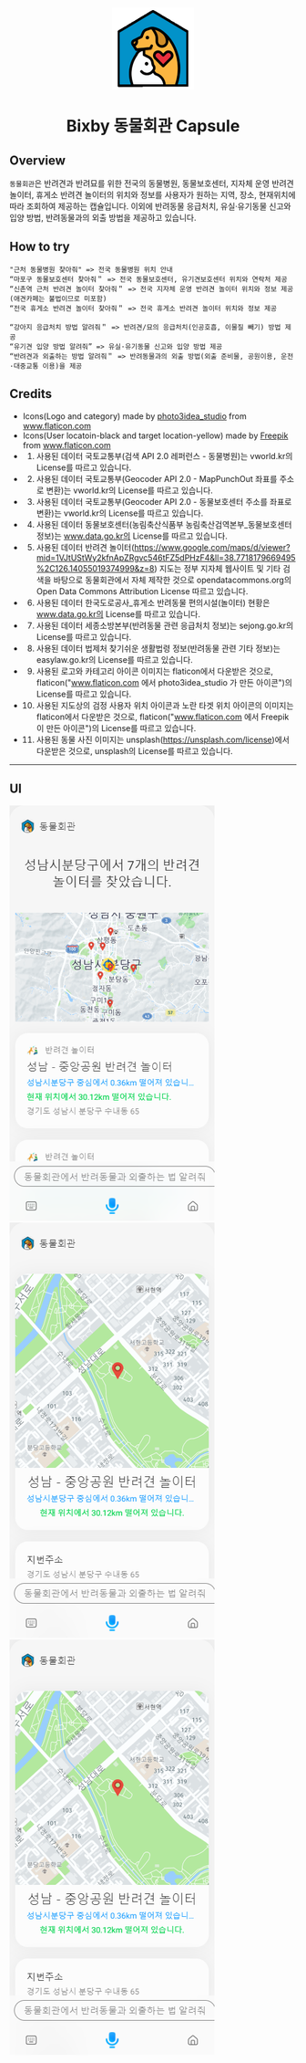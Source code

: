 <p align="Center">
  <img src="https://github.com/juliek1217/animaltownbixby/blob/master/assets/images/icons/logo.png">
  <br/>
  <h1 align="Center">Bixby 동물회관 Capsule</h1>
</p>

## Overview
`동물회관`은 반려견과 반려묘를 위한 전국의 동물병원, 동물보호센터, 지자체 운영 반려견 놀이터, 휴게소 반려견 놀이터의 위치와 정보를 사용자가 원하는 지역, 장소, 현재위치에 따라 조회하여 제공하는 캡슐입니다. 이외에 반려동물 응급처치, 유실·유기동물 신고와 입양 방법, 반려동물과의 외출 방법을 제공하고 있습니다.


## How to try
```
"근처 동물병원 찾아줘" => 전국 동물병원 위치 안내
“마포구 동물보호센터 찾아줘＂ => 전국 동물보호센터, 유기견보호센터 위치와 연락처 제공
“신촌역 근처 반려견 놀이터 찾아줘＂ => 전국 지자체 운영 반려견 놀이터 위치와 정보 제공 (애견카페는 불법이므로 미포함)
“전국 휴게소 반려견 놀이터 찾아줘＂ => 전국 휴게소 반려견 놀이터 위치와 정보 제공

“강아지 응급처치 방법 알려줘＂ => 반려견/묘의 응급처치(인공호흡, 이물질 빼기) 방법 제공
“유기견 입양 방법 알려줘” => 유실·유기동물 신고와 입양 방법 제공
“반려견과 외출하는 방법 알려줘＂ => 반려동물과의 외출 방법(외출 준비물, 공원이용, 운전·대중교통 이용)을 제공
```

## Credits
- <div>Icons(Logo and category) made by <a href="" title="photo3idea_studio">photo3idea_studio</a> from <a href="https://www.flaticon.com/" title="Flaticon">www.flaticon.com</a></div>
- <div>Icons(User locatoin-black and target location-yellow) made by <a href="https://www.freepik.com" title="Freepik">Freepik</a> from <a href="https://www.flaticon.com/" title="Flaticon">www.flaticon.com</a></div>
- 1. 사용된 데이터 국토교통부(검색 API 2.0 레퍼런스 - 동물병원)는 vworld.kr의 License를 따르고 있습니다. 
- 2. 사용된 데이터 국토교통부(Geocoder API 2.0 - MapPunchOut 좌표를 주소로 변환)는 vworld.kr의 License를 따르고 있습니다. 
- 3. 사용된 데이터 국토교통부(Geocoder API 2.0 - 동물보호센터 주소를 좌표로 변환)는 vworld.kr의 License를 따르고 있습니다. 
- 4. 사용된 데이터 동물보호센터(농림축산식품부 농림축산검역본부_동물보호센터 정보)는 www.data.go.kr의 License를 따르고 있습니다. 
- 5. 사용된 데이터 반려견 놀이터(https://www.google.com/maps/d/viewer?mid=1VJtUStWy2kfnApZRgvc546tFZ5dPHzF4&ll=38.7718179669495%2C126.14055019374999&z=8) 지도는 정부 지자체 웹사이트 및 기타 검색을 바탕으로 동물회관에서 자체 제작한 것으로 opendatacommons.org의 Open Data Commons Attribution License 따르고 있습니다. 
- 6. 사용된 데이터 한국도로공사_휴게소 반려동물 편의시설(놀이터) 현황은 www.data.go.kr의 License를 따르고 있습니다. 
- 7. 사용된 데이터 세종소방본부(반려동물 관련 응급처치 정보)는 sejong.go.kr의 License를 따르고 있습니다.
- 8. 사용된 데이터 법제처 찾기쉬운 생활법령 정보(반려동물 관련 기타 정보)는 easylaw.go.kr의 License를 따르고 있습니다. 
- 9. 사용된 로고와 카테고리 아이콘 이미지는 flaticon에서 다운받은 것으로, flaticon("www.flaticon.com 에서 photo3idea_studio 가 만든 아이콘")의 License를 따르고 있습니다.
- 10. 사용된 지도상의 검정 사용자 위치 아이콘과 노란 타겟 위치 아이콘의 이미지는 flaticon에서 다운받은 것으로, flaticon("www.flaticon.com 에서 Freepik 이 만든 아이콘")의 License를 따르고 있습니다.
- 11. 사용된 동물 사진 이미지는 unsplash(https://unsplash.com/license)에서 다운받은 것으로, unsplash의 License를 따르고 있습니다.
---


## UI
<img src="https://github.com/juliek1217/animaltownbixby/blob/master/assets/images/capture/screenshot-2021-11-09T06-23-19.304Z-bixby-mobile-ko-KR-device-s.png">
<img src="https://github.com/juliek1217/animaltownbixby/blob/master/assets/images/capture/screenshot-2021-11-09T06-23-49.362Z-bixby-mobile-ko-KR-device-s.png">
<img src="https://github.com/juliek1217/animaltownbixby/blob/master/assets/images/capture/screenshot-2021-11-09T06-23-49.362Z-bixby-mobile-ko-KR-device-s.png">
